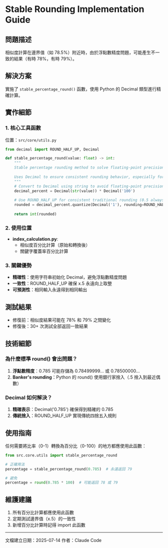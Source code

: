 # Stable Rounding Implementation Guide

## 問題描述
相似度計算在邊界值（如 78.5%）附近時，由於浮點數精度問題，可能產生不一致的結果（有時 78%，有時 79%）。

## 解決方案
實施了 `stable_percentage_round()` 函數，使用 Python 的 Decimal 類型進行精確計算。

## 實作細節

### 1. 核心工具函數
位置：`src/core/utils.py`

```python
from decimal import ROUND_HALF_UP, Decimal

def stable_percentage_round(value: float) -> int:
    """
    Stable percentage rounding method to solve floating-point precision issues.
    
    Uses Decimal to ensure consistent rounding behavior, especially for x.5 values.
    """
    # Convert to Decimal using string to avoid floating-point precision issues
    decimal_percent = Decimal(str(value)) * Decimal('100')
    
    # Use ROUND_HALF_UP for consistent traditional rounding (0.5 always rounds up)
    rounded = decimal_percent.quantize(Decimal('1'), rounding=ROUND_HALF_UP)
    
    return int(rounded)
```

### 2. 使用位置
- **index_calculation.py**:
  - 相似度百分比計算（原始和轉換後）
  - 關鍵字覆蓋率百分比計算

### 3. 關鍵優勢
- **精確性**：使用字符串初始化 Decimal，避免浮點數精度問題
- **一致性**：ROUND_HALF_UP 確保 x.5 永遠向上取整
- **可預測性**：相同輸入永遠得到相同輸出

## 測試結果
- 修復前：相似度結果可能在 78% 和 79% 之間變化
- 修復後：30+ 次測試全部返回一致結果

## 技術細節

### 為什麼標準 round() 會出問題？
1. **浮點數精度**：0.785 可能存儲為 0.78499999... 或 0.78500000...
2. **Banker's rounding**：Python 的 round() 使用銀行家捨入（.5 捨入到最近偶數）

### Decimal 如何解決？
1. **精確表示**：Decimal('0.785') 確保得到精確的 0.785
2. **傳統捨入**：ROUND_HALF_UP 實現傳統四捨五入規則

## 使用指南
任何需要將比率（0-1）轉換為百分比（0-100）的地方都應使用此函數：

```python
from src.core.utils import stable_percentage_round

# 正確用法
percentage = stable_percentage_round(0.785)  # 永遠返回 79

# 避免
percentage = round(0.785 * 100)  # 可能返回 78 或 79
```

## 維護建議
1. 所有百分比計算都應使用此函數
2. 定期測試邊界值（x.5）的一致性
3. 新增百分比計算時記得 import 此函數

---
文檔建立日期：2025-07-14
作者：Claude Code